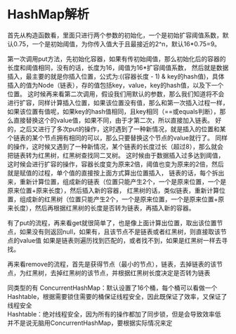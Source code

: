 # HashMap解析
首先从构造函数看，里面只进行两个参数的初始化，一个是初始扩容阈值系数，默认0.75，一个是初始阈值，为你传入值大于且最接近的2^n，默认16*0.75=9。

第一次调用put方法，先初始化容器，如果有传初始阈值，那么初始化后的容器的长度和阈值相同，没有的话，长度为16，阈值为16*扩容阈值系数，
然后就是数据插入，最主要的就是你插入位置，公式为:((容器长度 - 1) & key的hash值)，具体插入的值为Node（链表），存的值包括key，value，key的hash值，以及下一个位置。
这时候再来看第二次调用，假设我们用默认的参数，那么我们知道将不会进行扩容，同样计算插入位置，如果该位置没有值，那么和第一次插入过程一样，
如果该位置有值呢，如果key的hash值相同，且key相同（==或equals判断），那么直接替换这个的value值，如果不同，由于才第二次，所以直接加入链表。
好的，之后又进行了多次put的操作，这时遇到了一种新情况，就是插入的位置和某个链表的某个节点拥有相同的可以，那么只要替换这个节点的value就行了。
同样的操作，这时候又遇到了一种新情况，某个链表的长度过长（超过8），那么就会把链表转为红黑树，红黑树查找同二叉树。
这时候由于数据插入过多达到阈值，这时候会进行扩容的操作，容器长度变为原来2倍，阈值也变为原来的2倍，然后就是赋值的过程，单个值的直接按上面方式算出位置插入，
链表的话，每个拆出来，重新计算位置，组成新的链表（位置只能产生2个，一个是原来位置，一个是原来位置+原来长度），然后插入新的容器，
红黑树的话，类似链表，重新计算位置，组成新的红黑树（位置只能产生2个，一个是原来位置，一个是原来位置+原来长度），然后再根据红黑树的长度是否转为链表，再插入新的容器。

有了put的流程，再来看get就很简单了，也是像上面计算出位置，取出该位置节点，如果没有则返回null，如果有，且该节点不是链表或者红黑树，则直接取该节点的value值
如果是链表则遍历找到匹配的，或者找不到，如果是红黑树一样去寻找。

再来看remove的流程，首先是获得节点（最小的节点），链表，去掉链表的该节点，为红黑树，去掉红黑树的该节点，并根据红黑树长度决定是否转为链表

同类型的有
ConcurrentHashMap：默认设置了16个桶，每个桶可以看做一个Hashtable，根据需要锁住需要的桶保证线程安全，因此既保证了效率，又保证了线程安全  
Hashtable：绝对线程安全，因为所有的操作都加了同步锁，但是会导致效率低  
并不是说无脑用ConcurrentHashMap，要根据实际情况来定
